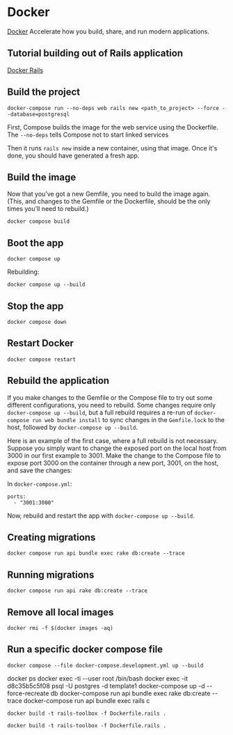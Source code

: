 # Docker

[Docker](https://docker.com/) Accelerate how you build, share, and run modern applications.

## Tutorial building out of Rails application

[Docker Rails](https://docs.docker.com/samples/rails)

## Build the project

```
docker-compose run --no-deps web rails new <path_to_project> --force --database=postgresql
```

First, Compose builds the image for the web service using the Dockerfile. The `--no-deps` tells Compose not to start linked services

Then it runs `rails new` inside a new container, using that image. Once it's done, you should have generated a fresh app.

## Build the image

Now that you’ve got a new Gemfile, you need to build the image again. (This, and changes to the Gemfile or the Dockerfile, should be the only times you'll need to rebuild.)

```
docker compose build
```

## Boot the app

```
docker compose up
```

Rebuilding:

```
docker compose up --build
```

## Stop the app

```
docker compose down
```

## Restart Docker

```
docker compose restart
```

## Rebuild the application

If you make changes to the Gemfile or the Compose file to try out some different configurations, you need to rebuild. Some changes require only `docker-compose up --build`, but a full rebuild requires a re-run of `docker-compose run web bundle install` to sync changes in the `Gemfile.lock` to the host, followed by `docker-compose up --build`.

Here is an example of the first case, where a full rebuild is not necessary. Suppose you simply want to change the exposed port on the local host from 3000 in our first example to 3001. Make the change to the Compose file to expose port 3000 on the container through a new port, 3001, on the host, and save the changes:

In `docker-compose.yml`:

```
ports:
  - "3001:3000"
```

Now, rebuild and restart the app with `docker-compose up --build`.

## Creating migrations

```
docker compose run api bundle exec rake db:create --trace
```

## Running migrations

```
docker compose run api rake db:create --trace
```

## Remove all local images

```
docker rmi -f $(docker images -aq)
```

## Run a specific docker compose file

```
docker compose --file docker-compose.development.yml up --build
```

docker ps
docker exec -ti --user root <docker-container-id> /bin/bash
docker exec -it d8c35b5c5f08 psql -U postgres -d template1
docker-compose up -d --force-recreate db
docker-compose run api bundle exec rake db:create --trace
docker-compose run api bundle exec rails c
```
docker build -t rails-toolbox -f Dockerfile.rails .
```

```
docker build -t rails-toolbox -f Dockerfile.rails .
```

